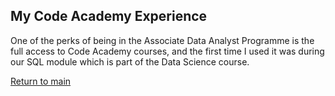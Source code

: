 ## My Code Academy Experience

<div style="background-image: url("/images/simple-pattern; background-repeat:repeat;")">
  <p>
  One of the perks of being in the Associate Data Analyst Programme is the full access to Code Academy courses, and the first time I used it was during our SQL module which is part of the Data Science course. 
  </p>
</div>
<p>
  <a href="index">Return to main</a>
 </p>

